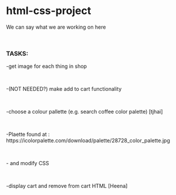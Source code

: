 # html-css-project
<p>We can say what we are working on here</p><br>
<h3>TASKS:</h3>
<p>-get image for each thing in shop</p><br>
<p>-(NOT NEEDED?) make add to cart functionality </p><br>
<p>-choose a colour pallette (e.g. search coffee color palette) [tjhai]</p><br>
<p>-Plaette found at : https://icolorpalette.com/download/palette/28728_color_palette.jpg</p><br>
<p>- and modify CSS</p><br>
<p>-display cart and remove from cart HTML [Heena]</p><br> 
